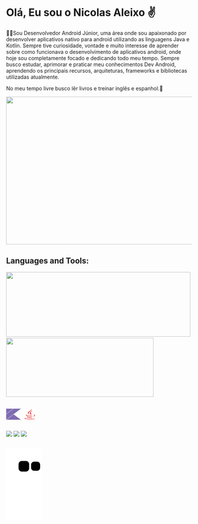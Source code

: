# Olá, Eu sou o Nicolas Aleixo ✌️

👨‍💻Sou Desenvolvedor Android Júnior, uma área onde sou apaixonado por desenvolver aplicativos nativo para android
utilizando as linguagens Java e Kotlin. Sempre tive curiosidade, vontade e muito interesse de aprender sobre como 
funcionava o desenvolvimento de aplicativos android, onde hoje sou completamente focado e dedicando todo meu tempo. 
Sempre busco estudar, aprimorar e praticar meu conhecimentos Dev Android, aprendendo os principais recursos, 
arquiteturas, frameworks e bibliotecas utilizadas atualmente.
    
    
No meu tempo livre busco lêr livros e treinar inglês e espanhol.🚀


<img src="https://user-images.githubusercontent.com/70382532/138322189-2db8df52-9dcb-40a0-88a8-c365466bd33d.gif" width="700" height="400" />

## Languages and Tools:

<div>
    <img height="175em" width="500" src="https://github-readme-stats.vercel.app/api?username=aleixo-dev&show_icons=true&theme=dracula&inclue_all_commits=true&count_private=true"/>
    <img height="160em" width="400" src="https://github-readme-stats.vercel.app/api/top-langs/?username=aleixo-dev&layout=compact&langs_count=16&theme=dracula" />
</div>

##

<div style="display: inline_block">
 <img align="center" alt="Nicolas-Kotlin" height="30" width="40" src="https://raw.githubusercontent.com/devicons/devicon/master/icons/kotlin/kotlin-plain.svg">
  <img align="center" alt="Nicolas-Java" height="30" width="40" src="https://raw.githubusercontent.com/devicons/devicon/master/icons/java/java-plain.svg">
</div>

##

<div>
 <a href="https://www.instagram.com/nicolas09aa/"><img src="https://img.shields.io/badge/Instagram-E4405F?style=for-the-badge&logo=instagram&logoColor=white"></a>
 <a href="https://www.linkedin.com/in/nicolas-aleixo/"><img src="https://img.shields.io/badge/LinkedIn-0077B5?style=for-the-badge&logo=linkedin&logoColor=white"></a>
 <a href="nicolasaleixo2020@gmail.com"><img src="https://img.shields.io/badge/Gmail-D14836?style=for-the-badge&logo=gmail&logoColor=white"</a>
</div>
    
##

![Snake animation](https://github.com/Aleixo-Dev/Aleixo-Dev/blob/output/github-contribution-grid-snake.svg)

